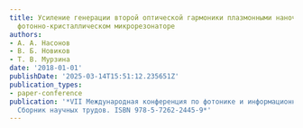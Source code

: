 ```yaml
---
title: Усиление генерации второй оптической гармоники плазмонными наночастицами в
  фотонно-кристаллическом микрорезонаторе
authors:
- А. А. Насонов
- В. Б. Новиков
- Т. В. Мурзина
date: '2018-01-01'
publishDate: '2025-03-14T15:51:12.235651Z'
publication_types:
- paper-conference
publication: '*VII Международная конференция по фотонике и информационной оптике.
  Сборник научных трудов. ISBN 978-5-7262-2445-9*'
---
```

